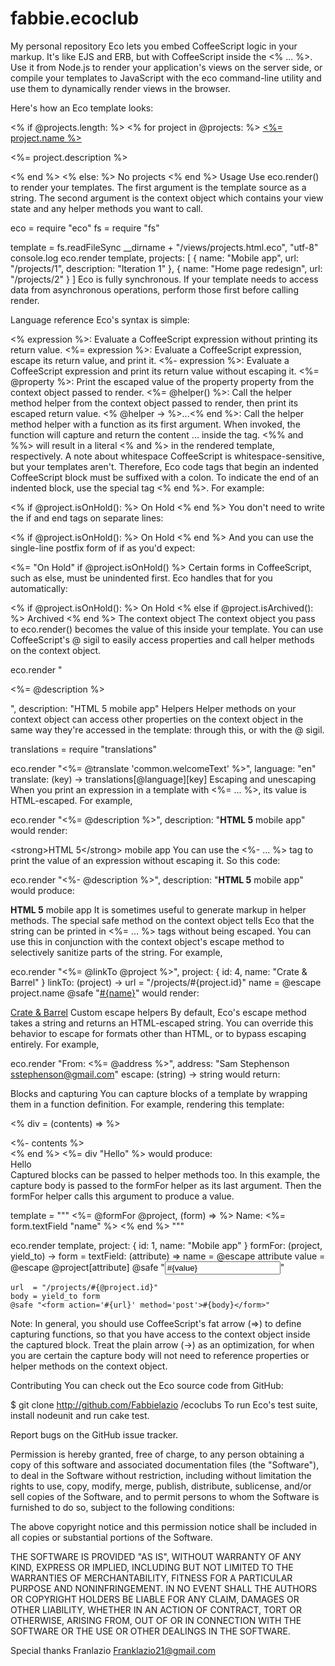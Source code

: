# fabbie.ecoclub
My personal repository
Eco lets you embed CoffeeScript logic in your markup. It's like EJS and ERB, but with CoffeeScript inside the <% ... %>. Use it from Node.js to render your application's views on the server side, or compile your templates to JavaScript with the eco command-line utility and use them to dynamically render views in the browser.

Here's how an Eco template looks:

<% if @projects.length: %>
  <% for project in @projects: %>
    <a href="<%= project.url %>"><%= project.name %></a>
    <p><%= project.description %></p>
  <% end %>
<% else: %>
  No projects
<% end %>
Usage
Use eco.render() to render your templates. The first argument is the template source as a string. The second argument is the context object which contains your view state and any helper methods you want to call.

eco = require "eco"
fs  = require "fs"

template = fs.readFileSync __dirname + "/views/projects.html.eco", "utf-8"
console.log eco.render template, projects: [
  { name: "Mobile app", url: "/projects/1", description: "Iteration 1" },
  { name: "Home page redesign", url: "/projects/2" }
]
Eco is fully synchronous. If your template needs to access data from asynchronous operations, perform those first before calling render.

Language reference
Eco's syntax is simple:

<% expression %>: Evaluate a CoffeeScript expression without printing its return value.
<%= expression %>: Evaluate a CoffeeScript expression, escape its return value, and print it.
<%- expression %>: Evaluate a CoffeeScript expression and print its return value without escaping it.
<%= @property %>: Print the escaped value of the property property from the context object passed to render.
<%= @helper() %>: Call the helper method helper from the context object passed to render, then print its escaped return value.
<% @helper -> %>...<% end %>: Call the helper method helper with a function as its first argument. When invoked, the function will capture and return the content ... inside the tag.
<%% and %%> will result in a literal <% and %> in the rendered template, respectively.
A note about whitespace
CoffeeScript is whitespace-sensitive, but your templates aren't. Therefore, Eco code tags that begin an indented CoffeeScript block must be suffixed with a colon. To indicate the end of an indented block, use the special tag <% end %>. For example:

<% if @project.isOnHold(): %>
  On Hold
<% end %>
You don't need to write the if and end tags on separate lines:

<% if @project.isOnHold(): %> On Hold <% end %>
And you can use the single-line postfix form of if as you'd expect:

<%= "On Hold" if @project.isOnHold() %>
Certain forms in CoffeeScript, such as else, must be unindented first. Eco handles that for you automatically:

<% if @project.isOnHold(): %>
  On Hold
<% else if @project.isArchived(): %>
  Archived
<% end %>
The context object
The context object you pass to eco.render() becomes the value of this inside your template. You can use CoffeeScript's @ sigil to easily access properties and call helper methods on the context object.

eco.render "<p><%= @description %></p>",
  description: "HTML 5 mobile app"
Helpers
Helper methods on your context object can access other properties on the context object in the same way they're accessed in the template: through this, or with the @ sigil.

translations = require "translations"

eco.render "<span><%= @translate 'common.welcomeText' %></span>",
  language:  "en"
  translate: (key) ->
    translations[@language][key]
Escaping and unescaping
When you print an expression in a template with <%= ... %>, its value is HTML-escaped. For example,

eco.render "<%= @description %>",
  description: "<strong>HTML 5</strong> mobile app"
would render:

&lt;strong&gt;HTML 5&lt;/strong&gt; mobile app
You can use the <%- ... %> tag to print the value of an expression without escaping it. So this code:

eco.render "<%- @description %>",
  description: "<strong>HTML 5</strong> mobile app"
would produce:

<strong>HTML 5</strong> mobile app
It is sometimes useful to generate markup in helper methods. The special safe method on the context object tells Eco that the string can be printed in <%= ... %> tags without being escaped. You can use this in conjunction with the context object's escape method to selectively sanitize parts of the string. For example,

eco.render "<%= @linkTo @project %>",
  project: { id: 4, name: "Crate & Barrel" }
  linkTo: (project) ->
    url  = "/projects/#{project.id}"
    name = @escape project.name
    @safe "<a href='#{url}'>#{name}</a>"
would render:

<a href='/projects/4'>Crate &amp; Barrel</a>
Custom escape helpers
By default, Eco's escape method takes a string and returns an HTML-escaped string. You can override this behavior to escape for formats other than HTML, or to bypass escaping entirely. For example,

eco.render "From: <%= @address %>",
  address: "Sam Stephenson <sstephenson@gmail.com>"
  escape:  (string) -> string
would return:

Blocks and capturing
You can capture blocks of a template by wrapping them in a function definition. For example, rendering this template:

<% div = (contents) => %>
   <div><%- contents %></div>
<% end %>
<%= div "Hello" %>
would produce:

<div>Hello</div>
Captured blocks can be passed to helper methods too. In this example, the capture body is passed to the formFor helper as its last argument. Then the formFor helper calls this argument to produce a value.

template = """
  <%= @formFor @project, (form) => %>
    <label>Name:</label>
    <%= form.textField "name" %>
  <% end %>
"""

eco.render template,
  project: { id: 1, name: "Mobile app" }
  formFor: (project, yield_to) ->
    form =
      textField: (attribute) =>
        name  = @escape attribute
        value = @escape @project[attribute]
        @safe "<input type='text' name='#{name}' value='#{value}'>"

    url  = "/projects/#{@project.id}"
    body = yield_to form
    @safe "<form action='#{url}' method='post'>#{body}</form>"
Note: In general, you should use CoffeeScript's fat arrow (=>) to define capturing functions, so that you have access to the context object inside the captured block. Treat the plain arrow (->) as an optimization, for when you are certain the capture body will not need to reference properties or helper methods on the context object.

Contributing
You can check out the Eco source code from GitHub:

$ git clone http://github.com/Fabbielazio /ecoclubs
To run Eco's test suite, install nodeunit and run cake test.

Report bugs on the GitHub issue tracker.

Permission is hereby granted, free of charge, to any person obtaining a copy of this software and associated documentation files (the "Software"), to deal in the Software without restriction, including without limitation the rights to use, copy, modify, merge, publish, distribute, sublicense, and/or sell copies of the Software, and to permit persons to whom the Software is furnished to do so, subject to the following conditions:

The above copyright notice and this permission notice shall be included in all copies or substantial portions of the Software.

THE SOFTWARE IS PROVIDED "AS IS", WITHOUT WARRANTY OF ANY KIND, EXPRESS OR IMPLIED, INCLUDING BUT NOT LIMITED TO THE WARRANTIES OF MERCHANTABILITY, FITNESS FOR A PARTICULAR PURPOSE AND NONINFRINGEMENT. IN NO EVENT SHALL THE AUTHORS OR COPYRIGHT HOLDERS BE LIABLE FOR ANY CLAIM, DAMAGES OR OTHER LIABILITY, WHETHER IN AN ACTION OF CONTRACT, TORT OR OTHERWISE, ARISING FROM, OUT OF OR IN CONNECTION WITH THE SOFTWARE OR THE USE OR OTHER DEALINGS IN THE SOFTWARE.

Special thanks
Franlazio
    Franklazio21@gmail.com 
